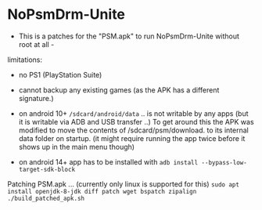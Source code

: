 # NoPsmDrm-Unite

- This is a patches for the "PSM.apk" to run NoPsmDrm-Unite without root at all -


limitations: 
- no PS1 (PlayStation Suite)

- cannot backup any existing games (as the APK has a different signature.)

- on android 10+ ``/sdcard/android/data`` .. is not writable by any apps (but it is writable via ADB and USB transfer ..) 
To get around this the APK was modified to move the contents of /sdcard/psm/download. to its internal data folder on startup.
(it might require running the app twice before it shows up in the main menu though)

- on android 14+ app has to be installed with ``adb install --bypass-low-target-sdk-block`` 

Patching PSM.apk ... (currently only linux is supported for this)
``sudo apt install openjdk-8-jdk diff patch wget bspatch zipalign``
``./build_patched_apk.sh``